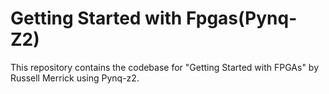 # Getting Started with Fpgas(Pynq-Z2)
This repository contains the codebase for "Getting Started with FPGAs" by Russell Merrick using Pynq-z2.